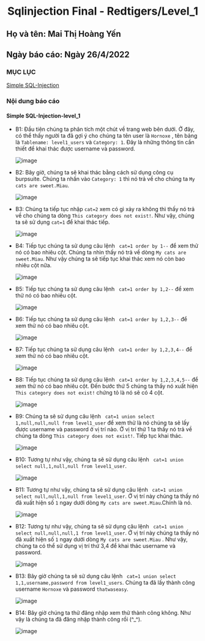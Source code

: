 # <div align="center"><p> Sqlinjection Final - Redtigers/Level_1</p></div>
 ## Họ và tên: Mai Thị Hoàng Yến
 ## Ngày báo cáo: Ngày 26/4/2022
 ### MỤC LỤC
   [Simple SQL-Injection](#gioithieu)
   
### Nội dung báo cáo 
#### Simple SQL-Injection-level_1 <a name="gioithieu"></a>
- B1: Đầu tiên chúng ta phân tích một chút về trang web bên dưới. Ở đây, có thể thấy người ta đã gợi ý cho chúng ta tên user là `Hornoxe` , tên bảng là `Tablename: level1_users` và `Category: 1`. Đây là những thông tin cần thiết để khai thác được username và password.

   ![image](https://user-images.githubusercontent.com/101852647/165264257-d39704db-e32e-4129-b392-6a533f14b9ca.png)

- B2: Bây giờ, chúng ta sẽ khai thác bằng cách sử dụng công cụ burpsuite. Chúng ta nhấn vào  `Category: 1` thì nó trả về cho chúng ta `My cats are sweet.Miau`.

   ![image](https://user-images.githubusercontent.com/101852647/165264836-f3bca570-a15b-40dd-a14b-fae378419c09.png)

- B3: Chúng ta tiếp tục nhập `cat=2` xem có gì xảy ra không thì thấy nó trả về cho chúng ta dòng `This category does not exist!`. Như vậy, chúng ta sẽ sử dụng `cat=1` để khai thác tiếp.

   ![image](https://user-images.githubusercontent.com/101852647/165265085-0b14f734-203c-4f97-9665-d4e02eea8abb.png)

- B4: Tiếp tục chúng ta sử dụng câu lệnh ` cat=1 order by 1--` để xem thử nó có bao nhiêu cột. Chúng ta nhìn thấy nó trả về dòng `My cats are sweet.Miau`. Như vậy chúng ta sẽ tiếp tục khai thác xem nó còn bao nhiêu cột nữa.

   ![image](https://user-images.githubusercontent.com/101852647/165265835-b2e178af-ab0e-45d9-86d7-2140d1694dd6.png)
   
- B5: Tiếp tục chúng ta sử dụng câu lệnh ` cat=1 order by 1,2--` để xem thử nó có bao nhiêu cột.

   ![image](https://user-images.githubusercontent.com/101852647/165266430-da3460c0-f2ba-49cf-964d-14dbd90fd894.png)

- B6: Tiếp tục chúng ta sử dụng câu lệnh ` cat=1 order by 1,2,3--` để xem thử nó có bao nhiêu cột.

   ![image](https://user-images.githubusercontent.com/101852647/165266654-e2f29a9e-2ece-435b-af95-b1b2db7772f3.png)

- B7: Tiếp tục chúng ta sử dụng câu lệnh ` cat=1 order by 1,2,3,4--` để xem thử nó có bao nhiêu cột.

   ![image](https://user-images.githubusercontent.com/101852647/165266708-9ebb83ef-517a-424a-b05f-d5e18284a99e.png)

- B8: Tiếp tục chúng ta sử dụng câu lệnh ` cat=1 order by 1,2,3,4,5--` để xem thử nó có bao nhiêu cột. Đến bước thứ 5 chúng ta thấy nó xuất hiện `This category does not exist!` chứng tỏ là nó sẽ có 4 cột. 

   ![image](https://user-images.githubusercontent.com/101852647/165266776-f1e0f561-61a1-4d30-8a5b-6e27adabc893.png)
   
- B9: Chúng ta sẽ sử dụng câu lệnh ` cat=1 union select 1,null,null,null from level1_user` để xem thử là nó chúng ta sẽ lấy được username và password ở vị trí nào. Ở vị trí thứ 1 ta thấy nó trả về chúng ta dòng `This category does not exist!`. Tiếp tục khai thác. 

  ![image](https://user-images.githubusercontent.com/101852647/165267782-7d30bb78-fa49-4700-bd7f-11e44dd6ca6c.png)

- B10: Tương tự như vậy, chúng ta sẽ sử dụng câu lệnh ` cat=1 union select null,1,null,null from level1_user`.

  ![image](https://user-images.githubusercontent.com/101852647/165268000-eb27e406-fba9-47c8-b937-7fbf44debb48.png)

- B11: Tương tự như vậy, chúng ta sẽ sử dụng câu lệnh ` cat=1 union select null,null,1,null from level1_user`. Ở vị trí này chúng ta thấy nó đã xuất hiện số `1` ngay dưới dòng `My cats are sweet.Miau`.Chính là nó.

  ![image](https://user-images.githubusercontent.com/101852647/165268119-4459025e-8cbb-4567-af11-7a8522d1a981.png)
  
- B12: Tương tự như vậy, chúng ta sẽ sử dụng câu lệnh ` cat=1 union select null,null,null,1 from level1_user`. Ở vị trí này chúng ta thấy nó đã xuất hiện số `1` ngay dưới dòng `My cats are sweet.Miau` . Như vậy, chúng ta có thể sử dụng vị trí thứ 3,4 để khai thác username và password.

  ![image](https://user-images.githubusercontent.com/101852647/165269086-e9de7fc0-e066-4780-aa8a-dc8074371a9b.png)

- B13: Bây giờ chúng ta sẽ sử dụng câu lệnh ` cat=1 union select 1,1,username,password from level1_users`. Chúng ta đã lấy thành công username `Hornoxe` và password `thatwaseasy`.

  ![image](https://user-images.githubusercontent.com/101852647/165270001-ed9b3440-8649-4347-9e5a-2c4c8b98483e.png)

- B14: Bây giờ chúng ta thử đăng nhập xem thử thành công không. Như vậy là chúng ta đã đăng nhập thành công rồi (^_^).

  ![image](https://user-images.githubusercontent.com/101852647/165270387-a52e77e9-e676-40c2-8aa0-9e59e805169b.png)
  
